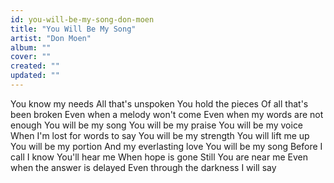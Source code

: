 ```yaml
---
id: you-will-be-my-song-don-moen
title: "You Will Be My Song"
artist: "Don Moen"
album: ""
cover: ""
created: ""
updated: ""
---
```


You know my needs
All that's unspoken
You hold the pieces
Of all that's been broken
Even when a melody won't come
Even when my words are not enough
You will be my song
You will be my praise
You will be my voice
When I'm lost for words to say
You will be my strength
You will lift me up
You will be my portion
And my everlasting love
You will be my song
Before I call
I know You'll hear me
When hope is gone
Still You are near me
Even when the answer is delayed
Even through the darkness I will say